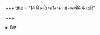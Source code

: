 +++
title = "14 विरमति धारैकधनानां यथार्थमित्येतदादि"

+++

<details><summary>थिते</summary>

14. (Then) the stream ceases. (Then the rites) mentioned in the injuction beginning with ekadhanānāṁ yarhārtham should be performed in the same manner as at the time of the midday (-pressing).  

[^1]: See XIII.2.6ff. In the seventh and ninth Sūtra there is a reference to the Midday-pavamāna. There we have to understand the Ārbhava pavamāna. 

</details>
